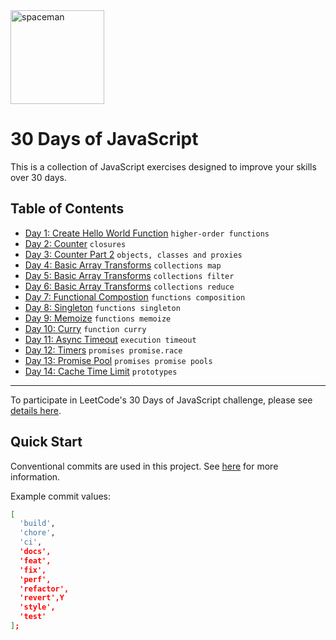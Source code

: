 <img alt="spaceman" src="https://user-images.githubusercontent.com/2040040/236575714-83c35e9a-0529-4e39-a8dc-ba15e1af65b5.svg" width="150">

# 30 Days of JavaScript

This is a collection of JavaScript exercises designed to improve your skills over 30 days.

## Table of Contents

- [Day 1: Create Hello World Function](src/day1/README.md) `higher-order functions`
- [Day 2: Counter](src/day2/README.md) `closures`
- [Day 3: Counter Part 2](src/day3/README.md) `objects, classes and proxies`
- [Day 4: Basic Array Transforms](src/day4/README.md) `collections map`
- [Day 5: Basic Array Transforms](src/day5/README.md) `collections filter`
- [Day 6: Basic Array Transforms](src/day6/README.md) `collections reduce`
- [Day 7: Functional Compostion](src/day7/README.md) `functions composition`
- [Day 8: Singleton](src/day8/README.md) `functions singleton`
- [Day 9: Memoize](src/day9/README.md) `functions memoize`
- [Day 10: Curry](src/day10/README.md) `function curry`
- [Day 11: Async Timeout](src/day11/README.md) `execution timeout`
- [Day 12: Timers](src/day12/README.md) `promises promise.race`
- [Day 13: Promise Pool](src/day13/README.md) `promises promise pools`
- [Day 14: Cache Time Limit](src/day13/README.md) `prototypes`

---

To participate in LeetCode's 30 Days of JavaScript challenge, please see [details here](https://leetcode.com/discuss/study-guide/3458761/30-Days-of-LC-JavaScript-Challenge).

## Quick Start

Conventional commits are used in this project. See [here](https://github.com/conventional-changelog/commitlint/tree/master/%40commitlint/config-conventional) for more information.

Example commit values:

```bash
[
  'build',
  'chore',
  'ci',
  'docs',
  'feat',
  'fix',
  'perf',
  'refactor',
  'revert',Y
  'style',
  'test'
];
```
